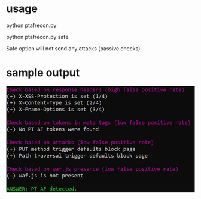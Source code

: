 # usage
python ptafrecon.py <url>

python ptafrecon.py <url> safe

Safe option will not send any attacks (passive checks)

# sample output
![image, sample output](https://github.com/supereldar/ptafrecon/blob/master/readme1.jpg?raw=true)
